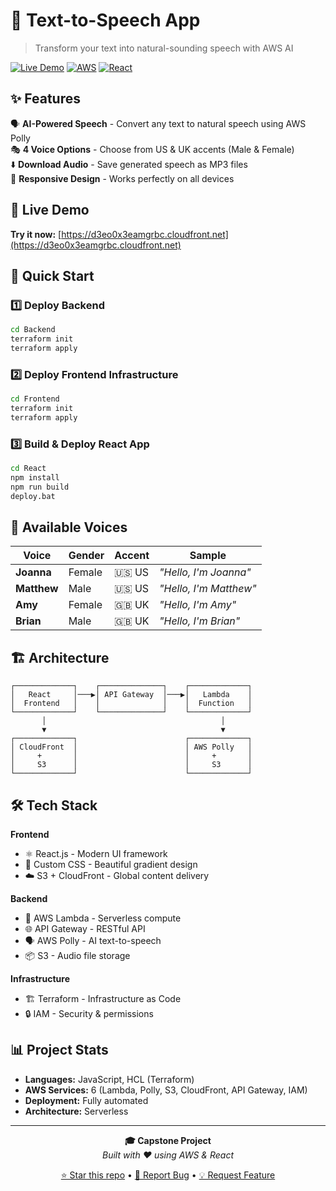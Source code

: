 # 🎤 Text-to-Speech App

> Transform your text into natural-sounding speech with AWS AI

[![Live Demo](https://img.shields.io/badge/Live-Demo-brightgreen)](https://d3eo0x3eamgrbc.cloudfront.net)
[![AWS](https://img.shields.io/badge/AWS-Cloud-orange)](https://aws.amazon.com)
[![React](https://img.shields.io/badge/React-Frontend-blue)](https://reactjs.org)

## ✨ Features

🗣️ **AI-Powered Speech** - Convert any text to natural speech using AWS Polly  
🎭 **4 Voice Options** - Choose from US & UK accents (Male & Female)  
⬇️ **Download Audio** - Save generated speech as MP3 files  
📱 **Responsive Design** - Works perfectly on all devices  

## 🚀 Live Demo

**Try it now:** [https://d3eo0x3eamgrbc.cloudfront.net](https://d3eo0x3eamgrbc.cloudfront.net)

## 🎯 Quick Start

### 1️⃣ Deploy Backend
```bash
cd Backend
terraform init
terraform apply
```

### 2️⃣ Deploy Frontend Infrastructure
```bash
cd Frontend
terraform init
terraform apply
```

### 3️⃣ Build & Deploy React App
```bash
cd React
npm install
npm run build
deploy.bat
```

## 🎵 Available Voices

| Voice | Gender | Accent | Sample |
|-------|--------|--------|---------|
| **Joanna** | Female | 🇺🇸 US | *"Hello, I'm Joanna"* |
| **Matthew** | Male | 🇺🇸 US | *"Hello, I'm Matthew"* |
| **Amy** | Female | 🇬🇧 UK | *"Hello, I'm Amy"* |
| **Brian** | Male | 🇬🇧 UK | *"Hello, I'm Brian"* |

## 🏗️ Architecture

```
┌─────────────┐    ┌──────────────┐    ┌─────────────┐
│   React     │───▶│ API Gateway  │───▶│   Lambda    │
│  Frontend   │    │              │    │  Function   │
└─────────────┘    └──────────────┘    └─────────────┘
       │                                       │
       ▼                                       ▼
┌─────────────┐                        ┌─────────────┐
│ CloudFront  │                        │ AWS Polly   │
│     +       │                        │     +       │
│     S3      │                        │     S3      │
└─────────────┘                        └─────────────┘
```

## 🛠️ Tech Stack

**Frontend**
- ⚛️ React.js - Modern UI framework
- 🎨 Custom CSS - Beautiful gradient design
- ☁️ S3 + CloudFront - Global content delivery

**Backend**
- 🔧 AWS Lambda - Serverless compute
- 🌐 API Gateway - RESTful API
- 🗣️ AWS Polly - AI text-to-speech
- 📦 S3 - Audio file storage

**Infrastructure**
- 🏗️ Terraform - Infrastructure as Code
- 🔒 IAM - Security & permissions

## 📊 Project Stats

- **Languages:** JavaScript, HCL (Terraform)
- **AWS Services:** 6 (Lambda, Polly, S3, CloudFront, API Gateway, IAM)
- **Deployment:** Fully automated
- **Architecture:** Serverless

---

<div align="center">

**🎓 Capstone Project**  
*Built with ❤️ using AWS & React*

[⭐ Star this repo](https://github.com/Adamah2/My-Capstone-Project1) • [🐛 Report Bug](https://github.com/Adamah2/My-Capstone-Project1/issues) • [💡 Request Feature](https://github.com/Adamah2/My-Capstone-Project1/issues)

</div>
